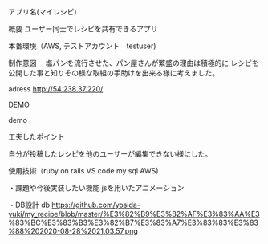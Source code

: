 アプリ名(マイレシピ)

概要 ユーザー同士でレシピを共有できるアプリ

本番環境（AWS, テストアカウント　testuser)

制作意図 　塩パンを流行させた、パン屋さんが繁盛の理由は積極的に レシピを公開した事と知りその様な取組の手助けを出来る様に考えました。

adress http://54.238.37.220/

DEMO

demo

工夫したポイント

自分が投稿したレシピを他のユーザーが編集できない様にした。

使用技術（ruby on rails VS code my sql AWS)

・課題や今後実装したい機能 jsを用いたアニメーション

・DB設計 db
https://github.com/yosida-yuki/my_recipe/blob/master/%E3%82%B9%E3%82%AF%E3%83%AA%E3%83%BC%E3%83%B3%E3%82%B7%E3%83%A7%E3%83%83%E3%83%88%202020-08-28%2021.03.57.png
